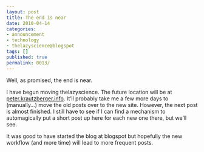 ```yaml
---
layout: post
title: The end is near
date: 2010-04-14
categories:
- announcement
- technology
- thelazyscience@blogspot
tags: []
published: true
permalink: 0013/
---
```


Well, as promised, the end is near.

I have begun moving thelazyscience. The future location will be at [peter.krautzberger.info](http://peter.krautzberger.info/). It’ll probably take me a few more days to (manually…) move the old posts over to the new site. However, the next post is almost finished. I still have to see if I can find a mechanism to automagically put a short post up here for each new one there, but we’ll see.

It was good to have started the blog at blogspot but hopefully the new workflow (and more time) will lead to more frequent posts.
